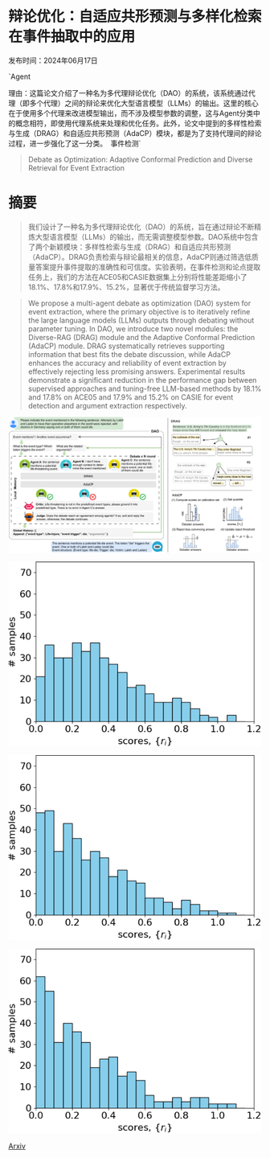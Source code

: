 # 辩论优化：自适应共形预测与多样化检索在事件抽取中的应用

发布时间：2024年06月17日

`Agent

理由：这篇论文介绍了一种名为多代理辩论优化（DAO）的系统，该系统通过代理（即多个代理）之间的辩论来优化大型语言模型（LLMs）的输出。这里的核心在于使用多个代理来改进模型输出，而不涉及模型参数的调整，这与Agent分类中的概念相符，即使用代理系统来处理和优化任务。此外，论文中提到的多样性检索与生成（DRAG）和自适应共形预测（AdaCP）模块，都是为了支持代理间的辩论过程，进一步强化了这一分类。` `事件检测`

> Debate as Optimization: Adaptive Conformal Prediction and Diverse Retrieval for Event Extraction

# 摘要

> 我们设计了一种名为多代理辩论优化（DAO）的系统，旨在通过辩论不断精炼大型语言模型（LLMs）的输出，而无需调整模型参数。DAO系统中包含了两个新颖模块：多样性检索与生成（DRAG）和自适应共形预测（AdaCP）。DRAG负责检索与辩论最相关的信息，AdaCP则通过筛选低质量答案提升事件提取的准确性和可信度。实验表明，在事件检测和论点提取任务上，我们的方法在ACE05和CASIE数据集上分别将性能差距缩小了18.1%、17.8%和17.9%、15.2%，显著优于传统监督学习方法。

> We propose a multi-agent debate as optimization (DAO) system for event extraction, where the primary objective is to iteratively refine the large language models (LLMs) outputs through debating without parameter tuning. In DAO, we introduce two novel modules: the Diverse-RAG (DRAG) module and the Adaptive Conformal Prediction (AdaCP) module. DRAG systematically retrieves supporting information that best fits the debate discussion, while AdaCP enhances the accuracy and reliability of event extraction by effectively rejecting less promising answers. Experimental results demonstrate a significant reduction in the performance gap between supervised approaches and tuning-free LLM-based methods by 18.1% and 17.8% on ACE05 and 17.9% and 15.2% on CASIE for event detection and argument extraction respectively.

![辩论优化：自适应共形预测与多样化检索在事件抽取中的应用](../../../paper_images/2406.12197/x1.png)

![辩论优化：自适应共形预测与多样化检索在事件抽取中的应用](../../../paper_images/2406.12197/flanxxl_icl.png)

![辩论优化：自适应共形预测与多样化检索在事件抽取中的应用](../../../paper_images/2406.12197/flanxxl_1.png)

![辩论优化：自适应共形预测与多样化检索在事件抽取中的应用](../../../paper_images/2406.12197/flanxxl_2.png)

[Arxiv](https://arxiv.org/abs/2406.12197)